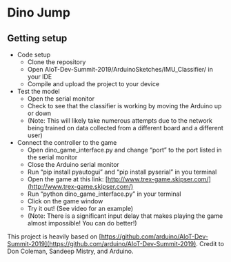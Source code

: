 # Dino Jump



## Getting setup

*   Code setup
    *   Clone the repository
    *   Open AIoT-Dev-Summit-2019/ArduinoSketches/IMU_Classifier/ in your IDE
    *   Compile and upload the project to your device
*   Test the model
    *   Open the serial monitor
    *   Check to see that the classifier is working by moving the Arduino up or down
    *   (Note: This will likely take numerous attempts due to the network being trained on data collected from a different board and a different user)
*   Connect the controller to the game
    *   Open dino_game_interface.py and change “port” to the port listed in the serial monitor
    *   Close the Arduino serial monitor
    *   Run “pip install pyautogui” and “pip install pyserial” in you terminal
    *   Open the game at this link: [http://www.trex-game.skipser.com/](http://www.trex-game.skipser.com/)
    *   Run “python dino_game_interface.py” in your terminal
    *   Click on the game window
    *   Try it out! (See video for an example)
    *   (Note: There is a significant input delay that makes playing the game almost impossible! You can do better!)

This project is heavily based on [https://github.com/arduino/AIoT-Dev-Summit-2019](https://github.com/arduino/AIoT-Dev-Summit-2019).
Credit to Don Coleman, Sandeep Mistry, and Arduino.
